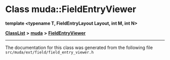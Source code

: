 

# Class muda::FieldEntryViewer

**template &lt;typename T, FieldEntryLayout Layout, int M, int N&gt;**



[**ClassList**](annotated.md) **>** [**muda**](namespacemuda.md) **>** [**FieldEntryViewer**](classmuda_1_1_field_entry_viewer.md)







































































------------------------------
The documentation for this class was generated from the following file `src/muda/ext/field/field_entry_viewer.h`

